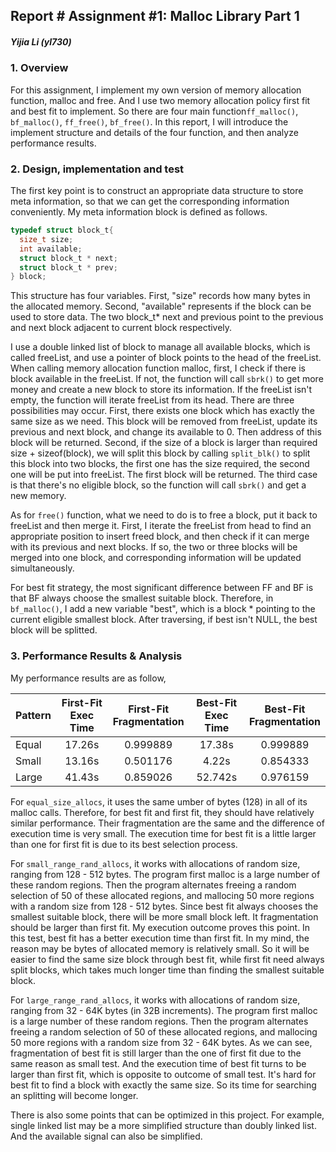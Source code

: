 ## Report # Assignment #1: Malloc Library Part 1

##### Yijia Li (yl730)

### 1. Overview

For this assignment, I implement my own version of memory allocation function, malloc and free. And I use two memory allocation policy first fit and best fit to implement. So there are four main function`ff_malloc()`, `bf_malloc()`, `ff_free()`, `bf_free()`. In this report, I will introduce the implement structure and details of the four function, and then analyze performance results.



### 2. Design, implementation and test 

The first key point is to construct an appropriate data structure to store meta information, so that we can get the corresponding information conveniently. My meta information block is defined as follows.


```c
typedef struct block_t{
  size_t size;
  int available;
  struct block_t * next;
  struct block_t * prev;
} block;
```

This structure has four variables. First, "size" records how many bytes in the allocated memory. Second, "available" represents if the block can be used to store data. The two block_t* next and previous point to the previous and next block adjacent to current block respectively. 

I use a double linked list of block to manage all available blocks, which is called freeList, and use a pointer of block points to the head of the freeList. When calling memory allocation function malloc, first, I check if there is block available in the freeList. If not, the function will call `sbrk()` to get more money and create a new block to store its information. If the freeList isn't empty, the function will iterate freeList from its head. There are three possibilities may occur. First, there exists one block which has exactly the same size as we need. This block will be removed from freeList, update its previous and next block, and change its available to 0. Then address of this block will be returned. Second, if the size of a block is larger than required size + sizeof(block), we will split this block by calling `split_blk()` to split this block into two blocks, the first one has the size required, the second one will be put into freeList. The first block will be returned. The third case is that there's no eligible block, so the function will call `sbrk()` and get a new memory.

As for `free()` function, what we need to do is to free a block, put it back to freeList and then merge it. First, I iterate the freeList from head to find an appropriate position to insert freed block, and then check if it can merge with its previous and next blocks. If so, the two or three blocks will be merged into one block, and corresponding information will be updated simultaneously.

For best fit strategy, the most significant difference between FF and BF is that BF always choose the smallest suitable block. Therefore, in `bf_malloc()`, I add a new variable "best", which is a block * pointing to the current eligible smallest block. After traversing, if best isn't NULL, the best block will be splitted.


### 3. Performance Results & Analysis

My performance results are as follow,

| Pattern | First-Fit<Br>Exec Time | First-Fit<Br>Fragmentation | Best-Fit<Br>Exec Time | Best-Fit<Br>Fragmentation |
| ------- | :--------------------: | :------------------------: | :-------------------: | :-----------------------: |
| Equal   |         17.26s         |          0.999889          |        17.38s         |         0.999889          |
| Small   |         13.16s         |          0.501176          |         4.22s         |         0.854333          |
| Large   |         41.43s         |          0.859026          |        52.742s        |         0.976159          |


For `equal_size_allocs`, it uses the same umber of bytes (128) in all of its malloc calls. Therefore, for best fit and first fit,  they should have relatively similar performance. Their fragmentation are the same and the difference of execution time is very small. The execution time for best fit is a little larger than one for first fit is due to its best selection process.

For `small_range_rand_allocs`, it works with allocations of random size, ranging from 128 - 512 bytes. The program first malloc is a large number of these random regions. Then the program alternates freeing a random selection of 50 of these allocated regions, and mallocing 50 more regions with a random size from 128 - 512 bytes. Since best fit always chooses the smallest suitable block, there will be more small block left. It fragmentation should be larger than first fit. My execution outcome proves this point. In this test, best fit has a better execution time than first fit. In my mind, the reason may be bytes of allocated memory is relatively small. So it will be easier to find the same size block through best fit, while first fit need always split blocks, which takes much longer time than finding the smallest suitable block.

For `large_range_rand_allocs`, it works with allocations of random size, ranging from
32 - 64K bytes (in 32B increments). The program first malloc is a large number of these random regions. Then the program alternates freeing a random selection of 50 of these allocated regions, and mallocing 50 more regions with a random size from 32 - 64K bytes. As we can see, fragmentation of best fit is still larger than the one of first fit due to the same reason as small test. And the execution time of best fit turns to be larger than first fit, which is opposite to outcome of small test. It's hard for best fit to find a block with exactly the same size. So its time for searching an splitting will become longer. 

There is also some points that can be optimized in this project. For example, single linked list may be a more simplified structure than doubly linked list. And the available signal can also be simplified.